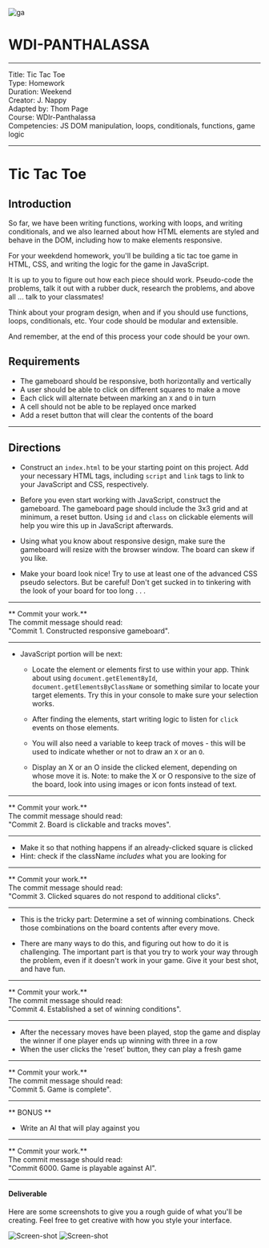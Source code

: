 ![ga](http://mobbook.generalassemb.ly/ga_cog.png)

# WDI-PANTHALASSA

---
Title: Tic Tac Toe<br>
Type: Homework<br>
Duration: Weekend <br>
Creator:
    J. Nappy<br>
Adapted by: 
    Thom Page <br>
    Course: WDIr-Panthalassa<br>
Competencies: JS DOM manipulation, loops, conditionals, functions, game logic<br>

---

# Tic Tac Toe

## Introduction

So far, we have been writing functions, working with
loops, and writing conditionals, and we also learned about how HTML elements are styled and behave in the DOM, including how to make elements responsive.

For your weekdend homework, you'll be building a tic tac toe game in HTML, CSS, and writing the logic for the game in JavaScript.

It is up to you to figure out how each piece should work. Pseudo-code the problems, talk it out with a rubber duck, research the problems, and above all ... talk to your classmates! 

Think about your program design, when and if you should use functions, loops, conditionals, etc. Your code should be modular and extensible.

And remember, at the end of this process your code should be your own.

## Requirements

- The gameboard should be responsive, both horizontally and vertically
- A user should be able to click on different squares to make a move
- Each click will alternate between marking an `X` and `O` in turn
- A cell should not be able to be replayed once marked
- Add a reset button that will clear the contents of the board

---

## Directions

 - Construct an `index.html` to be your starting point on this
 project. Add your necessary HTML tags, including `script` and
 `link` tags to link to your JavaScript and CSS, respectively.

 - Before you even start working with JavaScript, construct the
 gameboard. The gameboard page should include the 3x3 grid and at minimum, a reset button. Using `id` and `class` on clickable
 elements will help you wire this up in JavaScript afterwards.
 
 - Using what you know about responsive design, make sure the gameboard will resize with the browser window. The board can skew if you like.
 
 - Make your board look nice! Try to use at least one of the advanced CSS pseudo selectors. But be careful! Don't get sucked in to tinkering with the look of your board for too long . . . 
 
<hr>
** Commit your work.** <br>
The commit message should read: <br> 
"Commit 1. Constructed responsive gameboard".
<hr>

 - JavaScript portion will be next:

   * Locate the element or elements first to use within your app. Think about using `document.getElementById`, `document.getElementsByClassName` or something similar to locate your target elements. Try this in your console to make sure your selection works.

   * After finding the elements, start writing logic to listen for `click` events on those elements.

   * You will also need a variable to keep track of moves - this will be used to indicate whether or not to draw an `X` or an `O`.
      
   * Display an X or an O inside the clicked element, depending on whose move it is. Note: to make the X or O responsive to the size of the board, look into using images or icon fonts instead of text.


<hr>
** Commit your work.** <br>
The commit message should read: <br> 
"Commit 2. Board is clickable and tracks moves".
<hr>


- Make it so that nothing happens if an already-clicked square is clicked
- Hint: check if the className _includes_ what you are looking for

<hr>
** Commit your work.** <br>
The commit message should read: <br> 
"Commit 3. Clicked squares do not respond to additional clicks".
<hr>


- This is the tricky part: Determine a set of winning combinations. Check those combinations on the board contents after every move.

- There are many ways to do this, and figuring out how to do it is challenging. The important part is that you try to work your way through the problem, even if it doesn't work in your game. Give it your best shot, and have fun.

 

<hr>
** Commit your work.** <br>
The commit message should read: <br> 
"Commit 4. Established a set of winning conditions".
<hr>

- After the necessary moves have been played, stop the game and display the winner if one player ends up winning with three in a row
- When the user clicks the 'reset' button, they can play a fresh game

<hr>
** Commit your work.** <br>
The commit message should read: <br> 
"Commit 5. Game is complete".
<hr>

  
** BONUS **
- Write an AI that will play against you

<hr>
** Commit your work.** <br>
The commit message should read: <br> 
"Commit 6000. Game is playable against AI".
<hr>



#### Deliverable

Here are some screenshots to give you a rough guide of what you'll be creating.  Feel free to get creative with how you style your interface.

![Screen-shot](https://i.imgur.com/kz2L9f9.png)
![Screen-shot](https://i.imgur.com/d8lFshD.png)


